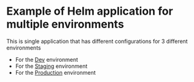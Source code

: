 # Example of Helm application for multiple environments

This is single application that has different configurations for 3 different environments

* For the [Dev](values-dev.yaml) environment
* For the [Staging](values-staging.yaml) environment
* For the [Production](values-prod.yaml) environment



